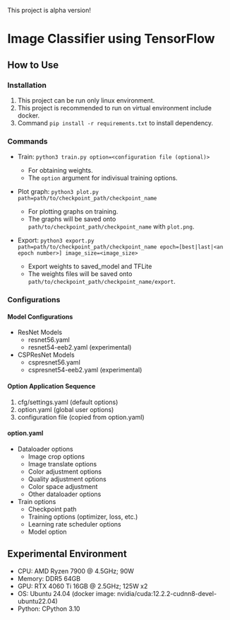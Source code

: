 This project is alpha version!

# Image Classifier using TensorFlow
## How to Use
### Installation
1. This project can be run only linux environment.
2. This project is recommended to run on virtual environment include docker.
3. Command `pip install -r requirements.txt` to install dependency.

### Commands
 * Train: `python3 train.py option=<configuration file (optional)>`
   - For obtaining weights.
   - The `option` argument for indivisual training options.

 * Plot graph: `python3 plot.py path=path/to/checkpoint_path/checkpoint_name`
   - For plotting graphs on training.
   - The graphs will be saved onto `path/to/checkpoint_path/checkpoint_name` with `plot.png`.

 * Export: `python3 export.py path=path/to/checkpoint_path/checkpoint_name epoch=[best|last|<an epoch number>] image_size=<image_size>`
   - Export weights to saved_model and TFLite
   - The weights files will be saved onto `path/to/checkpoint_path/checkpoint_name/export`.

### Configurations
#### Model Configurations
* ResNet Models
  - resnet56.yaml
  - resnet54-eeb2.yaml (experimental)
* CSPResNet Models
  - cspresnet56.yaml
  - cspresnet54-eeb2.yaml (experimental)

#### Option Application Sequence
1. cfg/settings.yaml (default options)
2. option.yaml (global user options)
3. configuration file (copied from option.yaml)

#### option.yaml
 * Dataloader options
   - Image crop options
   - Image translate options
   - Color adjustment options
   - Quality adjustment options
   - Color space adjustment
   - Other dataloader options
 * Train options
   - Checkpoint path
   - Training options (optimizer, loss, etc.)
   - Learning rate scheduler options
   - Model option

## Experimental Environment
* CPU: AMD Ryzen 7900 @ 4.5GHz; 90W
* Memory: DDR5 64GB
* GPU: RTX 4060 Ti 16GB @ 2.5GHz; 125W x2
* OS: Ubuntu 24.04 (docker image: nvidia/cuda:12.2.2-cudnn8-devel-ubuntu22.04)
* Python: CPython 3.10
